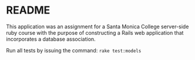 # README

This application was an assignment for a Santa Monica College server-side ruby course with the purpose of constructing a Rails web application that incorporates a database association.

Run all tests by issuing the command:
`rake test:models`
